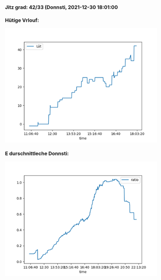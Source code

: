 ### Jitz grad: 42/33 (Donnsti, 2021-12-30 18:01:00

### Hütige Vrlouf:
![Graph](Today.png)

### E durschnittleche Donnsti:
![Graph](Donnsti.png)